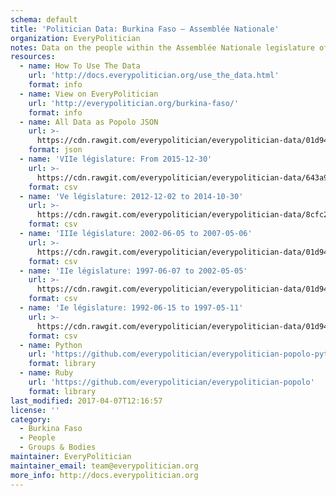 ```yaml
---
schema: default
title: 'Politician Data: Burkina Faso — Assemblée Nationale'
organization: EveryPolitician
notes: Data on the people within the Assemblée Nationale legislature of Burkina Faso.
resources:
  - name: How To Use The Data
    url: 'http://docs.everypolitician.org/use_the_data.html'
    format: info
  - name: View on EveryPolitician
    url: 'http://everypolitician.org/burkina-faso/'
    format: info
  - name: All Data as Popolo JSON
    url: >-
      https://cdn.rawgit.com/everypolitician/everypolitician-data/01d9437e9cdb1233b99cf99929c293bd69cca26c/data/Burkina_Faso/Assembly/ep-popolo-v1.0.json
    format: json
  - name: 'VIIe législature: From 2015-12-30'
    url: >-
      https://cdn.rawgit.com/everypolitician/everypolitician-data/643a9187cc2f269146ce76907f1cabd9a35643cf/data/Burkina_Faso/Assembly/term-7.csv
    format: csv
  - name: 'Ve législature: 2012-12-02 to 2014-10-30'
    url: >-
      https://cdn.rawgit.com/everypolitician/everypolitician-data/8cfc29587dc4e3c276c24bcb2dc739fdc5f14d2a/data/Burkina_Faso/Assembly/term-2012.csv
    format: csv
  - name: 'IIIe législature: 2002-06-05 to 2007-05-06'
    url: >-
      https://cdn.rawgit.com/everypolitician/everypolitician-data/01d9437e9cdb1233b99cf99929c293bd69cca26c/data/Burkina_Faso/Assembly/term-3.csv
    format: csv
  - name: 'IIe législature: 1997-06-07 to 2002-05-05'
    url: >-
      https://cdn.rawgit.com/everypolitician/everypolitician-data/01d9437e9cdb1233b99cf99929c293bd69cca26c/data/Burkina_Faso/Assembly/term-2.csv
    format: csv
  - name: 'Ie législature: 1992-06-15 to 1997-05-11'
    url: >-
      https://cdn.rawgit.com/everypolitician/everypolitician-data/01d9437e9cdb1233b99cf99929c293bd69cca26c/data/Burkina_Faso/Assembly/term-1.csv
    format: csv
  - name: Python
    url: 'https://github.com/everypolitician/everypolitician-popolo-python'
    format: library
  - name: Ruby
    url: 'https://github.com/everypolitician/everypolitician-popolo'
    format: library
last_modified: 2017-04-07T12:16:57
license: ''
category:
  - Burkina Faso
  - People
  - Groups & Bodies
maintainer: EveryPolitician
maintainer_email: team@everypolitician.org
more_info: http://docs.everypolitician.org
---
```

